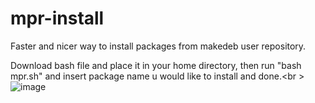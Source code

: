 # mpr-install
Faster and nicer way to install packages from makedeb user repository.

Download bash file and place it in your home directory, then run "bash mpr.sh" and insert package name u would like to install and done.<br \>
![image](https://user-images.githubusercontent.com/68786400/177042907-2b47fc72-c478-467e-a64b-d17e1c4aaae2.png)
